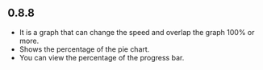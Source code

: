 ## 0.8.8

* It is a graph that can change the speed and overlap the graph 100% or more.
* Shows the percentage of the pie chart.
* You can view the percentage of the progress bar.
